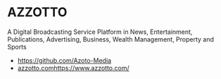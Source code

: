 # AZZOTTO
A Digital Broadcasting Service Platform in News, Entertainment, Publications, Advertising, Business, Wealth Management, Property and Sports
- https://github.com/Azoto-Media
- [azzotto.com](https://www.azzotto.com/)https://www.azzotto.com/
